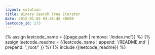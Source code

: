 ```yaml
---
layout: solution
title: Binary Search Tree Iterator
date: 2015-01-03 03:26:48 +0800
leetcode_id: 173
---
```

{% assign leetcode_name = {{page.path | remove: '/index.md'}}  %}
{% assign leetcode_readme = {{leetcode_name | append: '/README.md' | prepend: '_root/' }}  %}
{% include {{leetcode_readme}} %}
